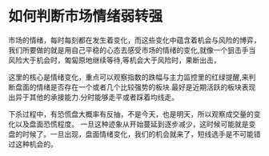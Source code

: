 # 如何判断市场情绪弱转强

市场的情绪，每时每刻都在发生着变化，而这些变化中蕴含着机会与风险的博弈，我们所要做的就是用自己平稳的心态去感受市场的情绪的变化,就像一个狙击手当风险大于机会时，匍匐原地继续等待,等机会大于风险时，果断出击，

这里的核心是情绪变化，重点可以观察指数的跌幅与主力监控里的红绿提醒,来判断盘面的情绪是否存在一个或者几个比较强势的板块.最好是近期活跃的板块表现出异于其他的承接能力.分时能够走平或者踩着均线走。

下杀过程中，有恐慌盘大概率有反抽，不是今天，也是明天，所以观察成交量的变化以及盘面恐慌程度。 一旦这种迹象从开始蔓延到逐步减少，这时候可能就是变盘的时候了。一旦出现，盘面情绪变化，我们的机会就来了，短线选手是不可能错过这种机会的。
